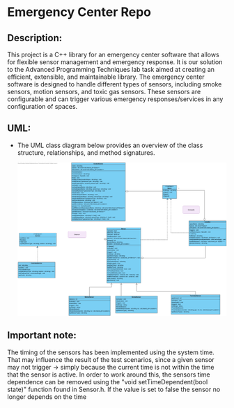 # Emergency Center Repo

## Description:

This project is a C++ library for an emergency center software that allows for flexible sensor management and emergency response. It is our solution to the Advanced Programming Techniques lab task aimed at creating an efficient, extensible, and maintainable library. The emergency center software is designed to handle different types of sensors, including smoke sensors, motion sensors, and toxic gas sensors. These sensors are configurable and can trigger various emergency responses/services in any configuration of spaces. 


## UML:
- The UML class diagram below provides an overview of the class structure, relationships, and method signatures. 

    ![UML](UML_Emergency_Center.jpg)


## Important note:
The timing of the sensors has been implemented using the system time. That may influence the result of the test scenarios, since a given sensor may not trigger -> simply because the current time is not within the time that the sensor is active.
In order to work around this, the sensors time dependence can be removed using the "void setTimeDependent(bool state)" function found in Sensor.h. If the value is set to false the sensor no longer depends on the time


